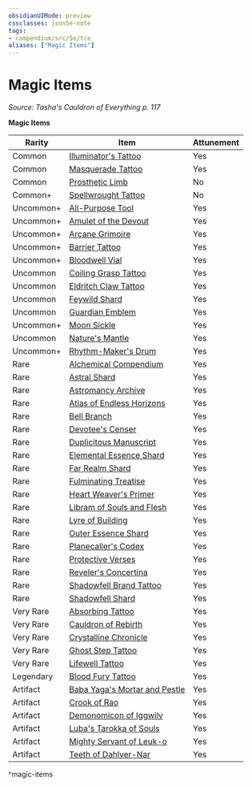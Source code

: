 ```yaml
---
obsidianUIMode: preview
cssclasses: json5e-note
tags:
- compendium/src/5e/tce
aliases: ["Magic Items"]
---
```

# Magic Items
*Source: Tasha's Cauldron of Everything p. 117* 

**Magic Items**

| Rarity | Item | Attunement |
|--------|------|------------|
| Common | [Illuminator's Tattoo](/Systems/5e/items/illuminators-tattoo-tce.md) | Yes |
| Common | [Masquerade Tattoo](/Systems/5e/items/masquerade-tattoo-tce.md) | Yes |
| Common | [Prosthetic Limb](/Systems/5e/items/prosthetic-limb-tce.md) | No |
| Common+ | [Spellwrought Tattoo](/Systems/5e/items/spellwrought-tattoo-tce.md) | No |
| Uncommon+ | [All-Purpose Tool](/Systems/5e/items/1-all-purpose-tool-tce.md) | Yes |
| Uncommon+ | [Amulet of the Devout](/Systems/5e/items/1-amulet-of-the-devout-tce.md) | Yes |
| Uncommon+ | [Arcane Grimoire](/Systems/5e/items/1-arcane-grimoire-tce.md) | Yes |
| Uncommon+ | [Barrier Tattoo](/Systems/5e/items/barrier-tattoo-small-tce.md) | Yes |
| Uncommon+ | [Bloodwell Vial](/Systems/5e/items/1-bloodwell-vial-tce.md) | Yes |
| Uncommon | [Coiling Grasp Tattoo](/Systems/5e/items/coiling-grasp-tattoo-tce.md) | Yes |
| Uncommon | [Eldritch Claw Tattoo](/Systems/5e/items/eldritch-claw-tattoo-tce.md) | Yes |
| Uncommon | [Feywild Shard](/Systems/5e/items/feywild-shard-tce.md) | Yes |
| Uncommon | [Guardian Emblem](/Systems/5e/items/guardian-emblem-tce.md) | Yes |
| Uncommon+ | [Moon Sickle](/Systems/5e/items/1-moon-sickle-tce.md) | Yes |
| Uncommon | [Nature's Mantle](/Systems/5e/items/natures-mantle-tce.md) | Yes |
| Uncommon+ | [Rhythm-Maker's Drum](/Systems/5e/items/1-rhythm-makers-drum-tce.md) | Yes |
| Rare | [Alchemical Compendium](/Systems/5e/items/alchemical-compendium-tce.md) | Yes |
| Rare | [Astral Shard](/Systems/5e/items/astral-shard-tce.md) | Yes |
| Rare | [Astromancy Archive](/Systems/5e/items/astromancy-archive-tce.md) | Yes |
| Rare | [Atlas of Endless Horizons](/Systems/5e/items/atlas-of-endless-horizons-tce.md) | Yes |
| Rare | [Bell Branch](/Systems/5e/items/bell-branch-tce.md) | Yes |
| Rare | [Devotee's Censer](/Systems/5e/items/devotees-censer-tce.md) | Yes |
| Rare | [Duplicitous Manuscript](/Systems/5e/items/duplicitous-manuscript-tce.md) | Yes |
| Rare | [Elemental Essence Shard](/Systems/5e/items/elemental-essence-shard-tce.md) | Yes |
| Rare | [Far Realm Shard](/Systems/5e/items/far-realm-shard-tce.md) | Yes |
| Rare | [Fulminating Treatise](/Systems/5e/items/fulminating-treatise-tce.md) | Yes |
| Rare | [Heart Weaver's Primer](/Systems/5e/items/heart-weavers-primer-tce.md) | Yes |
| Rare | [Libram of Souls and Flesh](/Systems/5e/items/libram-of-souls-and-flesh-tce.md) | Yes |
| Rare | [Lyre of Building](/Systems/5e/items/lyre-of-building-tce.md) | Yes |
| Rare | [Outer Essence Shard](/Systems/5e/items/outer-essence-shard-tce.md) | Yes |
| Rare | [Planecaller's Codex](/Systems/5e/items/planecallers-codex-tce.md) | Yes |
| Rare | [Protective Verses](/Systems/5e/items/protective-verses-tce.md) | Yes |
| Rare | [Reveler's Concertina](/Systems/5e/items/revelers-concertina-tce.md) | Yes |
| Rare | [Shadowfell Brand Tattoo](/Systems/5e/items/shadowfell-brand-tattoo-tce.md) | Yes |
| Rare | [Shadowfell Shard](/Systems/5e/items/shadowfell-shard-tce.md) | Yes |
| Very Rare | [Absorbing Tattoo](/Systems/5e/items/absorbing-tattoo-tce.md) | Yes |
| Very Rare | [Cauldron of Rebirth](/Systems/5e/items/cauldron-of-rebirth-tce.md) | Yes |
| Very Rare | [Crystalline Chronicle](/Systems/5e/items/crystalline-chronicle-tce.md) | Yes |
| Very Rare | [Ghost Step Tattoo](/Systems/5e/items/ghost-step-tattoo-tce.md) | Yes |
| Very Rare | [Lifewell Tattoo](/Systems/5e/items/lifewell-tattoo-tce.md) | Yes |
| Legendary | [Blood Fury Tattoo](/Systems/5e/items/blood-fury-tattoo-tce.md) | Yes |
| Artifact | [Baba Yaga's Mortar and Pestle](/Systems/5e/items/baba-yagas-mortar-and-pestle-tce.md) | Yes |
| Artifact | [Crook of Rao](/Systems/5e/items/crook-of-rao-tce.md) | Yes |
| Artifact | [Demonomicon of Iggwilv](/Systems/5e/items/demonomicon-of-iggwilv-tce.md) | Yes |
| Artifact | [Luba's Tarokka of Souls](/Systems/5e/items/lubas-tarokka-of-souls-tce.md) | Yes |
| Artifact | [Mighty Servant of Leuk-o](/Systems/5e/items/mighty-servant-of-leuk-o-tce.md) | Yes |
| Artifact | [Teeth of Dahlver-Nar](/Systems/5e/items/teeth-of-dahlver-nar-tce.md) | Yes |
^magic-items